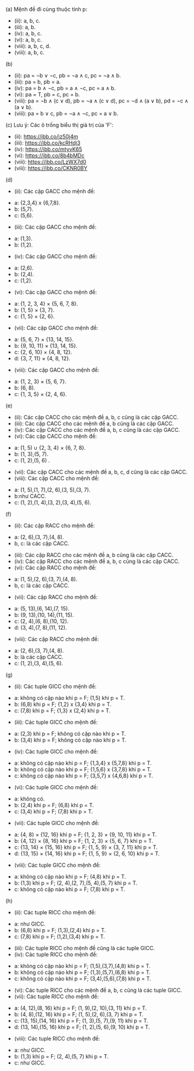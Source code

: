 (a) Mệnh đề đi cùng thuộc tính p:
- (ii): a, b, c.
- (iii): a, b.
- (iv): a, b, c.
- (vi): a, b, c.
- (viii): a, b, c, d.
- (viii): a, b, c. 

(b)
- (ii): pa = ¬b ∨ ¬c, pb = ¬a ∧ c, pc = ¬a ∧ b.
- (iii): pa = b, pb = a.
- (iv): pa = b ∧ ¬c, pb = a ∧ ¬c, pc = a ∧ b.
- (vi): pa = T, pb = c, pc = b.
- (viii): pa = ¬b ∧ (c ∨ d), pb = ¬a ∧ (c ∨ d), pc = ¬d ∧ (a ∨ b), pd = ¬c ∧ (a ∨ b).
- (viii): pa = b ∨ c, pb = ¬a ∧ ¬c, pc = a ∨ b.

(c) Lưu ý: Các ô trống biểu thị giá trị của 'F': 
- (ii): https://ibb.co/jz50j4m
- (iii): https://ibb.co/kcRHdj3
- (iv): https://ibb.co/mtyvK65
- (vi): https://ibb.co/8b4bMDc
- (viii): https://ibb.co/LzWX7d0
- (viii): https://ibb.co/CKNR0BY

(d)
- (ii): Các cặp GACC cho mệnh đề:
 * a: {2,3,4} x {6,7,8}.
 * b: (5,7).
 * c: (5,6).
- (iii): Các cặp GACC cho mệnh đề:
 * a: (1,3).
 * b: (1,2).
- (iv): Các cặp GACC cho mệnh đề:
 * a: (2,6).
 * b: (2,4).
 * c: (1,2).
- (vi): Các cặp GACC cho mệnh đề:
 * a: {1, 2, 3, 4} × {5, 6, 7, 8}.
 * b: {1, 5} × {3, 7}.
 * c: {1, 5} × {2, 6}.
- (vii): Các cặp GACC cho mệnh đề:
 * a: {5, 6, 7} × {13, 14, 15}.
 * b: {9, 10, 11} × {13, 14, 15}.
 * c: {2, 6, 10} × {4, 8, 12}.
 * d: {3, 7, 11} × {4, 8, 12}.
- (viii): Các cặp GACC cho mệnh đề:
 * a: {1, 2, 3} × {5, 6, 7}.
 * b: (6, 8).
 * c: {1, 3, 5} × {2, 4, 6}.

(e)
- (ii): Các cặp CACC cho các mệnh đề a, b, c cũng là các cặp GACC.
- (iii): Các cặp CACC cho các mệnh đề a, b cũng là các cặp GACC.
- (iv): Các cặp CACC cho các mệnh đề a, b, c cũng là các cặp GACC.
- (vi): Các cặp CACC cho mệnh đề:
 * a: (1, 5) ∪ {2, 3, 4} × {6, 7, 8}.
 * b: (1, 3),(5, 7).
 * c: (1, 2),(5, 6) .
- (vii): Các cặp CACC cho các mệnh đề a, b, c, d cũng là các cặp GACC.
- (viii): Các cặp CACC cho mệnh đề:
 * a: (1, 5),(1, 7),(2, 6),(3, 5),(3, 7).
 * b:như CACC. 
 * c: (1, 2),(1, 4),(3, 2),(3, 4),(5, 6).

(f)
- (ii): Các cặp RACC cho mệnh đề:
 * a: (2, 6),(3, 7),(4, 8).
 * b, c: là các cặp CACC.
- (iii): Các cặp RACC cho các mệnh đề a, b cũng là các cặp CACC.
- (iv): Các cặp RACC cho các mệnh đề a, b, c cũng là các cặp CACC.
- (vi): Các cặp RACC cho mệnh đề:
 * a: (1, 5),(2, 6),(3, 7),(4, 8).
 * b, c: là các cặp CACC.
- (vii): Các cặp RACC cho mệnh đề:
 * a: (5, 13),(6, 14),(7, 15).
 * b: (9, 13),(10, 14),(11, 15).
 * c: (2, 4),(6, 8),(10, 12).
 * d: (3, 4),(7, 8),(11, 12).
- (viii): Các cặp RACC cho mệnh đề:
 * a: (2, 6),(3, 7),(4, 8).
 * b: là các cặp CACC.
 * c: (1, 2),(3, 4),(5, 6).

(g)
- (ii): Các tuple GICC cho mệnh đề:
 * a:  không có cặp nào khi p = F; (1,5) khi p = T.
 * b: (6,8) khi p = F; {1,2} x {3,4} khi p = T.
 * c: (7,8) khi p = F; {1,3} x {2,4} khi p = T.
- (iii): Các tuple GICC cho mệnh đề:
 * a: (2,3) khi p = F; không có cặp nào khi p = T.
 * b: (3,4) khi p = F; không có cặp nào khi p = T.
- (iv): Các tuple GICC cho mệnh đề:
 * a: không có cặp nào khi p = F; {1,3,4} x {5,7,8} khi p = T.
 * b: không có cặp nào khi p = F; {1,5,6} x {3,7,8} khi p = T.
 * c: không có cặp nào khi p = F; {3,5,7} x {4,6,8} khi p = T.
- (vi): Các tuple GICC cho mệnh đề:
 * a:  không có.
 * b: (2,4) khi p = F; (6,8) khi p = T.
 * c: (3,4) khi p = F; (7,8) khi p = T.
- (vii): Các tuple GICC cho mệnh đề:
 * a: {4, 8} × {12, 16} khi p = F; {1, 2, 3} × {9, 10, 11} khi p = T.
 * b: {4, 12} × {8, 16} khi p = F; {1, 2, 3} × {5, 6, 7} khi p = T.
 * c: {13, 14} × {15, 16} khi p = F; {1, 5, 9} × {3, 7, 11} khi p = T.
 * d: {13, 15} × {14, 16} khi p = F; {1, 5, 9} × {2, 6, 10} khi p = T.
- (viii): Các tuple GICC cho mệnh đề:
 * a: không có cặp nào khi p = F; (4,8) khi p = T.
 * b: (1,3) khi p = F; (2, 4),(2, 7),(5, 4),(5, 7) khi p = T.
 * c: không có cặp nào khi p = F; (7,8) khi p = T.

(h)
- (ii): Các tuple RICC cho mệnh đề:
 * a:  như GICC.
 * b: (6,8) khi p = F; (1,3),(2,4) khi p = T.
 * c: (7,8) khi p = F; (1,2),(3,4) khi p = T.
- (iii): Các tuple RICC cho mệnh đề cũng là các tuple GICC.
- (iv): Các tuple RICC cho mệnh đề:
 * a: không có cặp nào khi p = F; (1,5),(3,7),(4,8) khi p = T.
 * b: không có cặp nào khi p = F; (1,3),(5,7),(6,8) khi p = T.
 * c: không có cặp nào khi p = F; (3,4),(5,6),(7,8) khi p = T.
- (vi): Các tuple RICC cho các mệnh đề a, b, c cũng là các tuple GICC.
- (vii): Các tuple RICC cho mệnh đề:
 * a: (4, 12),(8, 16) khi p = F; (1, 9),(2, 10),(3, 11) khi p = T.
 * b: (4, 8),(12, 16) khi p = F; (1, 5),(2, 6),(3, 7) khi p = T.
 * c: (13, 15),(14, 16) khi p = F; (1, 3),(5, 7),(9, 11) khi p = T.
 * d: (13, 14),(15, 16) khi p = F; (1, 2),(5, 6),(9, 10) khi p = T.
- (viii): Các tuple RICC cho mệnh đề:
 * a: như GICC.
 * b: (1,3) khi p = F; (2, 4),(5, 7) khi p = T.
 * c: như GICC.